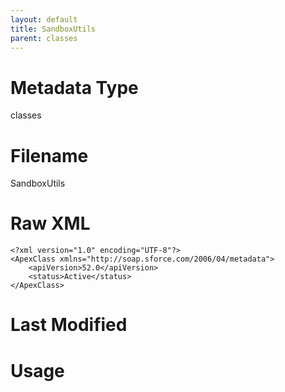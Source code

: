 ```yaml
---
layout: default
title: SandboxUtils
parent: classes
---
```

# Metadata Type
classes


# Filename 
SandboxUtils


# Raw XML
```
<?xml version="1.0" encoding="UTF-8"?>
<ApexClass xmlns="http://soap.sforce.com/2006/04/metadata">
    <apiVersion>52.0</apiVersion>
    <status>Active</status>
</ApexClass>
```


# Last Modified


# Usage
